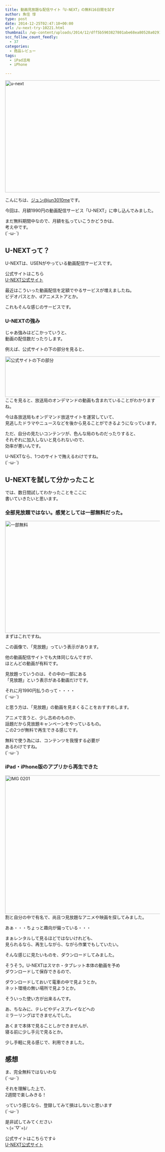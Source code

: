 ```yaml
---
title: 動画見放題な配信サイト「U-NEXT」の無料16日間を試す
author: 魚住 惇
type: post
date: 2014-12-25T02:47:10+00:00
url: /u-next-try-10221.html
thumbnail: /wp-content/uploads/2014/12/dff5b5903827801abe68ea80528a0291.png
scc_follow_count_feedly:
  - 37
categories:
  - 商品レビュー
tags:
  - iPad活用
  - iPhone

---
```

<img decoding="async" loading="lazy" src="/wp-content/uploads/2014/12/dff5b5903827801abe68ea80528a0291.png" alt="u-next" title="スクリーンショット_2014-12-25_11_18_47.png" border="0" width="600" height="364" /><!--more-->

こんにちは、[ジュン@jun3010me][1]です。

今回は、月額1990円の動画配信サービス「U-NEXT」に申し込んでみました。

まだ無料期間中なので、月額を払っていこうかどうかは、  
考え中です。  
(\`･ω･´)

## U-NEXTって？

U-NEXTは、USENがやっている動画配信サービスです。

公式サイトはこちら  
<span class="b"><a href="http://link-a.net/gate.php?guid=on&#038;mcode=mtnncuct&#038;acode=iw9piispuxdm&#038;itemid=0">U-NEXT公式サイト</a></span>

最近はこういった動画配信を定額でやるサービスが増えましたね。  
ビデオパスとか、dアニメストアとか。

これもそんな感じのサービスです。

### U-NEXTの強み

じゃあ強みはどこかっていうと、  
動画の配信数だったりします。

例えば、公式サイトの下の部分を見ると、

<img decoding="async" loading="lazy" src="/wp-content/uploads/2014/12/f86e3354fcdfa7824dffea981101ac2a.png" alt="公式サイトの下の部分" title="スクリーンショット 2014-12-25 11.21.53.png" border="0" width="600" height="132" />  
ここを見ると、放送局のオンデマンドの動画も含まれていることがわかりますね。

今は各放送局もオンデマンド放送サイトを運営していて、  
見逃したドラマやニュースなどを後から見ることができるようになっています。

ただ、自分の見たいコンテンツが、色んな局のものだったりすると、  
それぞれに加入しないと見られないので、  
効率が悪いんです。

U-NEXTなら、1つのサイトで賄えるわけですね。  
(\`･ω･´)

## U-NEXTを試して分かったこと

では、数日間試してわかったことをここに  
書いていきたいと思います。

### 全部見放題ではない。感覚としては一部無料だった。

<img decoding="async" loading="lazy" src="/wp-content/uploads/2014/12/95cea274007f0b17d0803137da73460d.png" alt="一部無料" title="スクリーンショット 2014-12-25 11.18.47.png" border="0" width="600" height="364" />  
まずはこれですね。

この画像で、「見放題」っていう表示があります。

他の動画配信サイトでも大体同じなんですが、  
<span class="futoaka">ほとんどの動画が有料</span>です。

見放題っていうのは、その中の一部にある  
「見放題」という表示がある動画だけです。

それに月1990円払うのって・・・・  
(´･ω･\`)

と思う方は、「見放題」の動画を見まくることをおすすめします。

アニメで言うと、少し古めのものか、  
話題だから見放題キャンペーンをやっているもの。  
この2つが無料で再生できる感じです。

無料で使う為には、コンテンツを我慢する必要が  
あるわけですね。  
(´･ω･\`)

### iPad・iPhone版のアプリから再生できた

<img decoding="async" loading="lazy" src="/wp-content/uploads/2014/12/IMG_0201.png" alt="IMG 0201" title="IMG_0201.PNG" border="0" width="600" height="450" />  
割と自分の中で有名で、尚且つ見放題なアニメや映画を探してみました。

あぁ・・・ちょっと趣向が偏っている・・・

まぁレンタルして見るほどではないけれども、  
見られるなら、再生しながら、ながら作業でもしていたい。

そんな感じに見たいものを、ダウンロードしてみました。

そうそう。U-NEXTはスマホ・タブレット本体の動画を予め  
ダウンロードして保存できるので、

ダウンロードしておいて電車の中で見ようとか。  
ネット環境の無い場所で見ようとか。

そういった使い方が出来るんです。

あ、ちなみに、テレビやディスプレイなどへの  
ミラーリングはできませんでした。  
  
あくまで本体で見ることしかできませんが、  
寝る前に少し手元で見るとか。

少し手軽に見る感じで、利用できました。

## 感想

ま、完全無料ではないわな  
(´･ω･\`)

それを理解した上で、  
2週間で楽しみきる！

っていう感じなら、登録してみて損はしないと思います  
(\`･ω･´)

是非試してみてください  
ヽ(=´▽\`=)ﾉ

公式サイトはこちらです↓  
<span class="b"><a href="http://link-a.net/gate.php?guid=on&#038;mcode=mtnncuct&#038;acode=iw9piispuxdm&#038;itemid=0">U-NEXT公式サイト</a></span>

 [1]: https://twitter.com/jun3010me